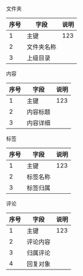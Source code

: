 
文件夹

序号|字段|说明
--|--|--
1|主键|123
2|文件夹名称|
3|上级目录|

内容

序号|字段|说明
--|--|--
1|主键|123
2|内容标题|
3|内容详细|

标签

序号|字段|说明
--|--|--
1|主键|123
2|标签名称|
3|标签归属|

评论

序号|字段|说明
--|--|--
1|主键|123
2|评论内容|
3|归属评论|
4|回复对象|
